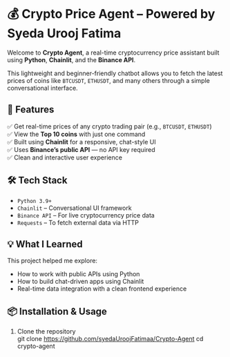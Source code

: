 # 💰 Crypto Price Agent – Powered by Syeda Urooj Fatima

Welcome to **Crypto Agent**, a real-time cryptocurrency price assistant built using **Python**, **Chainlit**, and the **Binance API**.

This lightweight and beginner-friendly chatbot allows you to fetch the latest prices of coins like `BTCUSDT`, `ETHUSDT`, and many others through a simple conversational interface.

## 🚀 Features

✅ Get real-time prices of any crypto trading pair (e.g., `BTCUSDT`, `ETHUSDT`)  
✅ View the **Top 10 coins** with just one command  
✅ Built using **Chainlit** for a responsive, chat-style UI  
✅ Uses **Binance’s public API** — no API key required  
✅ Clean and interactive user experience

## 🛠️ Tech Stack

- `Python 3.9+`  
- `Chainlit` – Conversational UI framework  
- `Binance API` – For live cryptocurrency price data  
- `Requests` – To fetch external data via HTTP

## 💡 What I Learned

This project helped me explore:
- How to work with public APIs using Python  
- How to build chat-driven apps using Chainlit  
- Real-time data integration with a clean frontend experience

## 📦 Installation & Usage

1. Clone the repository  
git clone https://github.com/syedaUroojFatimaa/Crypto-Agent 
cd crypto-agent


